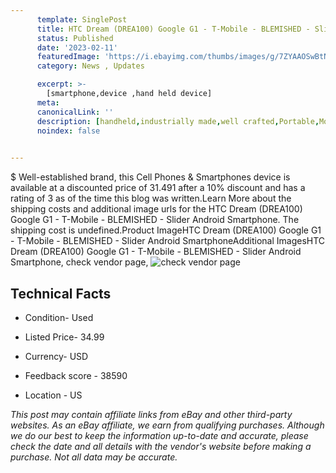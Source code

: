 ```yaml
---
      template: SinglePost
      title: HTC Dream (DREA100) Google G1 - T-Mobile - BLEMISHED - Slider Android Smartphone
      status: Published
      date: '2023-02-11'
      featuredImage: 'https://i.ebayimg.com/thumbs/images/g/7ZYAAOSwBtNjmLEC/s-l225.jpg'
      category: News , Updates

      excerpt: >-
        [smartphone,device ,hand held device]
      meta:
      canonicalLink: ''
      description: [handheld,industrially made,well crafted,Portable,Mobile,Compact,Convenient,Lightweight,Maneuverable,Man-portable,Miniature,Carriable,Hand-held,Light,Holdable,Transportable,Mobile device,Pocket-sized,On-the-go,Wireless,Cordless,Compact size,Convenient size, smartphone,device ,hand held device]
      noindex: false

        
---
```

$
    Well-established brand, this Cell Phones & Smartphones device is available at a discounted price of 31.491 after a 10% discount and has a rating of 3 as of the time this blog was written.Learn More about the shipping costs and additional image urls for the HTC Dream (DREA100) Google G1 - T-Mobile - BLEMISHED - Slider Android Smartphone. The shipping cost is undefined.Product ImageHTC Dream (DREA100) Google G1 - T-Mobile - BLEMISHED - Slider Android SmartphoneAdditional ImagesHTC Dream (DREA100) Google G1 - T-Mobile - BLEMISHED - Slider Android Smartphone, check vendor page, ![check vendor page](https://origin-galleryplus.ebayimg.com/ws/web/134364574491_2_0_1/225x225.jpg,https://origin-galleryplus.ebayimg.com/ws/web/134364574491_3_0_1/225x225.jpg,https://origin-galleryplus.ebayimg.com/ws/web/134364574491_4_0_1/225x225.jpg,https://origin-galleryplus.ebayimg.com/ws/web/134364574491_5_0_1/225x225.jpg,https://origin-galleryplus.ebayimg.com/ws/web/134364574491_6_0_1/225x225.jpg,https://origin-galleryplus.ebayimg.com/ws/web/134364574491_7_0_1/225x225.jpg,https://origin-galleryplus.ebayimg.com/ws/web/134364574491_8_0_1/225x225.jpg)
    
    

 ## Technical Facts 



     
      

 - Condition- Used 


      

 - Listed Price- 34.99 


      

 - Currency- USD 


      

 - Feedback score - 38590 


      

 - Location - US 


      
      

 *_This post may contain affiliate links from eBay and other third-party websites. As an eBay affiliate, we earn from qualifying purchases. Although we do our best to keep the information up-to-date and accurate, please check the date and all details with the vendor's website before making a purchase. Not all data may be accurate._*



    
    
    
    
    